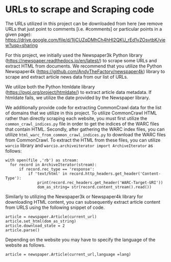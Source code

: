 # URLs to scrape and Scraping code

The URLs utilized in this project can be downloaded from here (we remove URLs that just point to comments [i.e. #comments] or particular points in a given page): 
https://drive.google.com/file/d/1IjCUZqDMhCh4hHI2QKU_rEd1yZOsvtbK/view?usp=sharing

For this project, we initially used the Newspaper3k Python library (https://newspaper.readthedocs.io/en/latest/) to scrape some URLs and extract HTML from documents. We recommend that you utilize the Python Newspaper4k (https://github.com/AndyTheFactory/newspaper4k) library to scrape and extract article news data from our list of URLs.

We utilize both the Python htmldate library (https://pypi.org/project/htmldate/) to extract article data metadata. If htmldate fails, we utilize the date provided by the Newspaper library. 

We additionally provide code for extracting CommonCrawl data for the list of domains that we utilize in this project. To utilize CommonCrawl HTML rather than directly scraping each website, you must first utilize the `common_crawl_indices.py` file in order to get the indices of the WARC files that contain HTML. Secondly, after gathering the WARC index files, you can utilize `html_warc_from_common_crawl_indices.py` to download the WARC files from CommonCrawl. To extract the HTML from these files, you can utilize `warcio` library and  `warcio.archiveiterator import ArchiveIterator` as follows:

```
with open(file ,'rb') as stream:
  for record in ArchiveIterator(stream):
      if record.rec_type == 'response':
          if 'text/html' in record.http_headers.get_header('Content-Type'):
              print(record.rec_headers.get_header('WARC-Target-URI'))
              dom_as_string= str(record.content_stream().read())
```
Similarly to utilizing the Newspaper3k or Newspaper4k library for downloading HTML content, you can subsequently extract article content from URLS using the following snippet of code.
```
article = newspaper.Article(current_url)
article.set_html(dom_as_string)
article.download_state = 2
article.parse()
```

Depending on the website you may have to specify the language of the website as follows.
```
article = newspaper.Article(current_url,language =lang)
```
